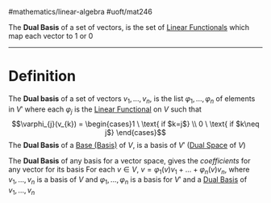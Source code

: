 #mathematics/linear-algebra #uoft/mat246 

The **Dual Basis** of a set of vectors, is the set of [Linear Functionals](Linear%20Functional.md) which map each vector to 1 or 0

---
# Definition 
The **Dual basis** of a set of vectors $v_{1},...,v_{n}$, is the list $\varphi_{1},...,\varphi_{n}$ of elements in $V'$ where each $\varphi_{j}$ is the [Linear Functional](Linear%20Functional.md) on $V$ such that 
$$\varphi_{j}(v_{k}) = \begin{cases}1 \ \text{ if $k=j$} \\ 0  \ \text{ if $k\neq j$} \end{cases}$$
The **Dual Basis** of a [Base (Basis)](../../MAT223%20Notes/Base%20(Basis).md) of $V$, is a basis of $V'$ ([Dual Space](Dual%20Space.md) of $V$)

The **Dual Basis** of any basis for a vector space, gives the *coefficients* for any vector for its basis
	For each $v\in V$, $v=\varphi_{1}(v)v_{1}+\dots+\varphi_{n}(v)v_{n}$, where $v_{1},...,v_{n}$ is a basis of $V$ and $\varphi_{1},...,\varphi_{n}$ is a basis for $V'$ and a [Dual Basis](.md) of $v_{1},...,v_{n}$
